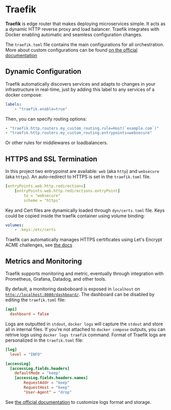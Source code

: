 # Traefik

**Traefik** is edge router that makes deploying microservices simple.
It acts as a dynamic HTTP reverse proxy and load balancer.
Traefik integrates with Docker enabling automatic and seamless configuration changes.

The `traefik.toml` file contains the main configurations for all orchestration. More about custom configurations can be found [on the official documentation](https://doc.traefik.io/traefik/providers/docker/)

## Dynamic Configuration

Traefik automatically discovers services and adapts to changes in your infrastructure in real-time, just by adding this label to any services of a docker compose:

```yaml
labels:
    - "traefik.enable=true"
```

Then, you can specify routing options:

```yaml
- "traefik.http.routers.my_custom_routing.rule=Host(`example.com`)"
- "traefik.http.routers.my_custom_routing.entrypoints=websecure"
```

Or other rules for middlewares or loadbalancers.

## HTTPS and SSL Termination

In this project two entrypoinst are available: `web` (aka `http`) and `websecure` (aka `https`). An auto-redirect to HTTPS is set in the `traefik.toml` file.

```yaml
[entryPoints.web.http.redirections]
    [entryPoints.web.http.redirections.entryPoint]
        to = "websecure"
        scheme = "https"
```

Key and Cert files are dynamically loaded through `dyn/certs.toml` file.
Keys could be copied inside the traefik container using volume binding:

```yaml
volumes:
    - .keys:/etc/certs
```

Traefik can automatically manages HTTPS certificates using Let's Encrypt ACME challenges, see [the docs](https://doc.traefik.io/traefik/https/acme/)

## Metrics and Monitoring

Traefik supports monitoring and metric, eventually through integration with Prometheus, Grafana, Datadog, and other tools.

By default, a monitoring dasboboard is exposed in `localhost` on [`http://localhost:8080/dashboard/`](http://localhost:8080/dashboard/). The dashboard can be disabled by editing the `traefik.toml` file:

```toml
[api]
  dashboard = false
```

Logs are outputted in `stdout`, `docker logs` will capture the `stdout` and store all in internal files.
If you're not attached to `docker compose` outputs, you can retrive logs using `docker logs traefik` command.
Format of Traefik logs are personalized in the `traefik.toml` file:

```toml
[log]
  level = "INFO"

[accessLog]
  [accessLog.fields.headers]
    defaultMode = "keep"
    [accessLog.fields.headers.names]
        RequestAddr = "keep"
        RequestHost = "keep"
        "User-Agent" = "drop"
```

See [the official documentation](https://doc.traefik.io/traefik/observability/logs/) to customize logs format and storage.
